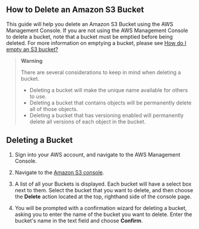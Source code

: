 ## How to Delete an Amazon S3 Bucket ##

This guide will help you delete an Amazon S3 Bucket using the AWS Management Console. If you are not using the AWS Management Console to delete a bucket, note that a bucket must be emptied before being deleted. For more information on emptying a bucket, please see [How do I empty an S3 bucket?](https://docs.aws.amazon.com/AmazonS3/latest/user-guide-retired/empty-bucket.html)

 > **Warning**
 >
 > There are several considerations to keep in mind when deleting a bucket.
 > - Deleting a bucket will make the unique name available for others to use.
 > - Deleting a bucket that contains objects will be permanently delete all of those objects.
 > - Deleting a bucket that has versioning enabled will permanently delete all versions of each object in the bucket.

## Deleting a Bucket ##

 1. Sign into your AWS account, and navigate to the AWS Management Console.

 2. Navigate to the [Amazon S3 console](https://console.aws.amazon.com/s3/).

 3. A list of all your Buckets is displayed. Each bucket will have a select box next to them. Select the bucket that you want to delete, and then choose the **Delete** action located at the top, righthand side of the console page.

 4. You will be prompted with a confirmation wizard for deleting a bucket, asking you to enter the name of the bucket you want to delete. Enter the bucket's name in the text field and choose **Confirm**.
